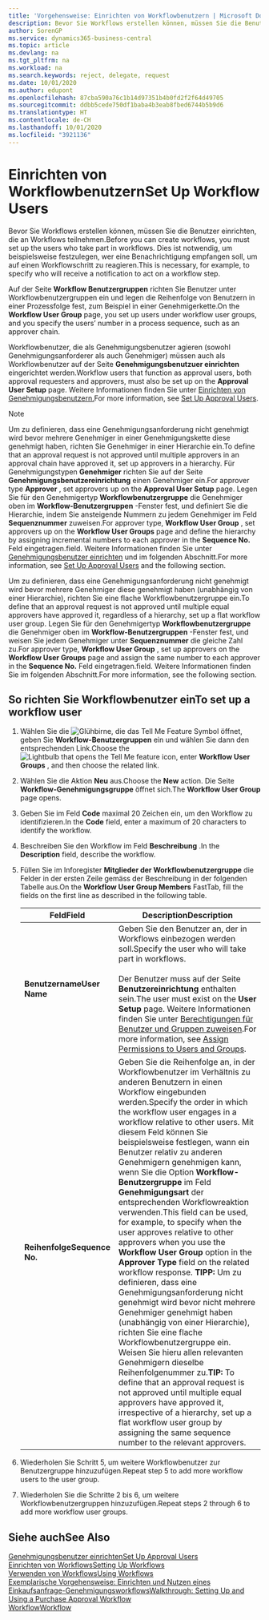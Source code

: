 ```yaml
---
title: 'Vorgehensweise: Einrichten von Workflowbenutzern | Microsoft Docs'
description: Bevor Sie Workflows erstellen können, müssen Sie die Benutzer einrichten, die an Workflows teilnehmen. Dies ist notwendig, um beispielsweise festzulegen, wer eine Benachrichtigung empfangen soll, um auf einen Workflowschritt zu reagieren.
author: SorenGP
ms.service: dynamics365-business-central
ms.topic: article
ms.devlang: na
ms.tgt_pltfrm: na
ms.workload: na
ms.search.keywords: reject, delegate, request
ms.date: 10/01/2020
ms.author: edupont
ms.openlocfilehash: 87cba590a76c1b14d97351b4b0fd2f2f64d49705
ms.sourcegitcommit: ddbb5cede750df1baba4b3eab8fbed6744b5b9d6
ms.translationtype: HT
ms.contentlocale: de-CH
ms.lasthandoff: 10/01/2020
ms.locfileid: "3921136"
---
```

# <a name="set-up-workflow-users"></a><span data-ttu-id="d90f0-104">Einrichten von Workflowbenutzern</span><span class="sxs-lookup"><span data-stu-id="d90f0-104">Set Up Workflow Users</span></span>

<span data-ttu-id="d90f0-105">Bevor Sie Workflows erstellen können, müssen Sie die Benutzer einrichten, die an Workflows teilnehmen.</span><span class="sxs-lookup"><span data-stu-id="d90f0-105">Before you can create workflows, you must set up the users who take part in workflows.</span></span> <span data-ttu-id="d90f0-106">Dies ist notwendig, um beispielsweise festzulegen, wer eine Benachrichtigung empfangen soll, um auf einen Workflowschritt zu reagieren.</span><span class="sxs-lookup"><span data-stu-id="d90f0-106">This is necessary, for example, to specify who will receive a notification to act on a workflow step.</span></span>  

<span data-ttu-id="d90f0-107">Auf der Seite  **Workflow Benutzergruppen** richten Sie Benutzer unter Workflowbenutzergruppen ein und legen die Reihenfolge von Benutzern in einer Prozessfolge fest, zum Beispiel in einer Genehmigerkette.</span><span class="sxs-lookup"><span data-stu-id="d90f0-107">On the **Workflow User Group** page, you set up users under workflow user groups, and you specify the users’ number in a process sequence, such as an approver chain.</span></span>  

<span data-ttu-id="d90f0-108">Workflowbenutzer, die als Genehmigungsbenutzer agieren (sowohl Genehmigungsanforderer als auch Genehmiger) müssen auch als Workflowbenutzer auf der Seite **Genehmigungsbenutzuer einrichten** eingerichtet werden.</span><span class="sxs-lookup"><span data-stu-id="d90f0-108">Workflow users that function as approval users, both approval requesters and approvers, must also be set up on the **Approval User Setup** page.</span></span> <span data-ttu-id="d90f0-109">Weitere Informationen finden Sie unter [Einrichten von Genehmigungsbenutzern.](across-how-to-set-up-approval-users.md)</span><span class="sxs-lookup"><span data-stu-id="d90f0-109">For more information, see [Set Up Approval Users](across-how-to-set-up-approval-users.md).</span></span>  

> [!NOTE]  
> <span data-ttu-id="d90f0-110">Um zu definieren, dass eine Genehmigungsanforderung nicht genehmigt wird bevor mehrere Genehmiger in einer Genehmigungskette diese genehmigt haben, richten Sie Genehmiger in einer Hierarchie ein.</span><span class="sxs-lookup"><span data-stu-id="d90f0-110">To define that an approval request is not approved until multiple approvers in an approval chain have approved it, set up approvers in a hierarchy.</span></span> <span data-ttu-id="d90f0-111">Für Genehmigungstypen **Genehmiger** richten Sie  auf der Seite **Genehmigungsbenutzereinrichtung** einen Genehmiger ein.</span><span class="sxs-lookup"><span data-stu-id="d90f0-111">For approver type **Approver** , set approvers up on the **Approval User Setup** page.</span></span> <span data-ttu-id="d90f0-112">Legen Sie für den Genehmigertyp **Workflowbenutzergruppe** die Genehmiger oben im **Workflow-Benutzergruppen** -Fenster fest, und definiert Sie die Hierarchie, indem Sie ansteigende Nummern zu jedem Genehmiger im Feld **Sequenznummer** zuweisen.</span><span class="sxs-lookup"><span data-stu-id="d90f0-112">For approver type, **Workflow User Group** , set approvers up on the **Workflow User Groups** page and define the hierarchy by assigning incremental numbers to each approver in the **Sequence No.**</span></span> <span data-ttu-id="d90f0-113">Feld eingetragen.</span><span class="sxs-lookup"><span data-stu-id="d90f0-113">field.</span></span> <span data-ttu-id="d90f0-114">Weitere Informationen finden Sie unter [Genehmigungsbenutzer einrichten](across-how-to-set-up-approval-users.md) und im folgenden Abschnitt.</span><span class="sxs-lookup"><span data-stu-id="d90f0-114">For more information, see [Set Up Approval Users](across-how-to-set-up-approval-users.md) and the following section.</span></span>  
>
> <span data-ttu-id="d90f0-115">Um zu definieren, dass eine Genehmigungsanforderung nicht genehmigt wird bevor mehrere Genehmiger diese genehmigt haben (unabhängig von einer Hierarchie), richten Sie eine flache Workflowbenutzergruppe ein.</span><span class="sxs-lookup"><span data-stu-id="d90f0-115">To define that an approval request is not approved until multiple equal approvers have approved it, regardless of a hierarchy, set up a flat workflow user group.</span></span> <span data-ttu-id="d90f0-116">Legen Sie für den Genehmigertyp **Workflowbenutzergruppe** die Genehmiger oben im **Workflow-Benutzergruppen** -Fenster fest, und weisen Sie jedem Genehmiger unter **Sequenznummer** die gleiche Zahl zu.</span><span class="sxs-lookup"><span data-stu-id="d90f0-116">For approver type, **Workflow User Group** , set up approvers on the **Workflow User Groups** page and assign the same number to each approver in the **Sequence No.**</span></span> <span data-ttu-id="d90f0-117">Feld eingetragen.</span><span class="sxs-lookup"><span data-stu-id="d90f0-117">field.</span></span> <span data-ttu-id="d90f0-118">Weitere Informationen finden Sie im folgenden Abschnitt.</span><span class="sxs-lookup"><span data-stu-id="d90f0-118">For more information, see the following section.</span></span>  

## <a name="to-set-up-a-workflow-user"></a><span data-ttu-id="d90f0-119">So richten Sie Workflowbenutzer ein</span><span class="sxs-lookup"><span data-stu-id="d90f0-119">To set up a workflow user</span></span>

1. <span data-ttu-id="d90f0-120">Wählen Sie die ![Glühbirne, die das Tell Me Feature](media/ui-search/search_small.png "Tell Me-Funktion") Symbol öffnet, geben Sie **Workflow-Benutzergruppen** ein und wählen Sie dann den entsprechenden Link.</span><span class="sxs-lookup"><span data-stu-id="d90f0-120">Choose the ![Lightbulb that opens the Tell Me feature](media/ui-search/search_small.png "Tell me what you want to do") icon, enter **Workflow User Groups** , and then choose the related link.</span></span>  
2. <span data-ttu-id="d90f0-121">Wählen Sie die Aktion **Neu** aus.</span><span class="sxs-lookup"><span data-stu-id="d90f0-121">Choose the **New** action.</span></span> <span data-ttu-id="d90f0-122">Die Seite **Workflow-Genehmigungsgruppe** öffnet sich.</span><span class="sxs-lookup"><span data-stu-id="d90f0-122">The **Workflow User Group** page opens.</span></span>  
3. <span data-ttu-id="d90f0-123">Geben Sie im Feld **Code** maximal 20 Zeichen ein, um den Workflow zu identifizieren.</span><span class="sxs-lookup"><span data-stu-id="d90f0-123">In the **Code** field, enter a maximum of 20 characters to identify the workflow.</span></span>  
4. <span data-ttu-id="d90f0-124">Beschreiben Sie den Workflow im Feld **Beschreibung** .</span><span class="sxs-lookup"><span data-stu-id="d90f0-124">In the **Description** field, describe the workflow.</span></span>  
5. <span data-ttu-id="d90f0-125">Füllen Sie im Inforegister **Mitglieder der Workflowbenutzergruppe** die Felder in der ersten Zeile gemäss der Beschreibung in der folgenden Tabelle aus.</span><span class="sxs-lookup"><span data-stu-id="d90f0-125">On the **Workflow User Group Members** FastTab, fill the fields on the first line as described in the following table.</span></span>  

    |<span data-ttu-id="d90f0-126">Feld</span><span class="sxs-lookup"><span data-stu-id="d90f0-126">Field</span></span>|<span data-ttu-id="d90f0-127">Description</span><span class="sxs-lookup"><span data-stu-id="d90f0-127">Description</span></span>|  
    |---------------------------------|---------------------------------------|  
    |<span data-ttu-id="d90f0-128">**Benutzername**</span><span class="sxs-lookup"><span data-stu-id="d90f0-128">**User Name**</span></span>|<span data-ttu-id="d90f0-129">Geben Sie den Benutzer an, der in Workflows einbezogen werden soll.</span><span class="sxs-lookup"><span data-stu-id="d90f0-129">Specify the user who will take part in workflows.</span></span><br /><br /> <span data-ttu-id="d90f0-130">Der Benutzer muss auf der Seite **Benutzereinrichtung** enthalten sein.</span><span class="sxs-lookup"><span data-stu-id="d90f0-130">The user must exist on the **User Setup** page.</span></span> <span data-ttu-id="d90f0-131">Weitere Informationen finden Sie unter [Berechtigungen für Benutzer und Gruppen zuweisen](ui-define-granular-permissions.md).</span><span class="sxs-lookup"><span data-stu-id="d90f0-131">For more information, see [Assign Permissions to Users and Groups](ui-define-granular-permissions.md).</span></span>|  
    |<span data-ttu-id="d90f0-132">**Reihenfolge**</span><span class="sxs-lookup"><span data-stu-id="d90f0-132">**Sequence No.**</span></span>|<span data-ttu-id="d90f0-133">Geben Sie die Reihenfolge an, in der Workflowbenutzer im Verhältnis zu anderen Benutzern in einen Workflow eingebunden werden.</span><span class="sxs-lookup"><span data-stu-id="d90f0-133">Specify the order in which the workflow user engages in a workflow relative to other users.</span></span> <span data-ttu-id="d90f0-134">Mit diesem Feld können Sie beispielsweise festlegen, wann ein Benutzer relativ zu anderen Genehmigern genehmigen kann, wenn Sie die Option **Workflow-Benutzergruppe** im Feld **Genehmigungsart** der entsprechenden Workflowreaktion verwenden.</span><span class="sxs-lookup"><span data-stu-id="d90f0-134">This field can be used, for example, to specify when the user approves relative to other approvers when you use the **Workflow User Group** option in the **Approver Type** field on the related workflow response.</span></span> <span data-ttu-id="d90f0-135">**TIPP:** Um zu definieren, dass eine Genehmigungsanforderung nicht genehmigt wird bevor nicht mehrere Genehmiger genehmigt haben (unabhängig von einer Hierarchie), richten Sie eine flache Workflowbenutzergruppe ein. Weisen Sie hieru allen relevanten Genehmigern dieselbe Reihenfolgenummer zu.</span><span class="sxs-lookup"><span data-stu-id="d90f0-135">**TIP:**  To define that an approval request is not approved until multiple equal approvers have approved it, irrespective of a hierarchy, set up a flat workflow user group by assigning the same sequence number to the relevant approvers.</span></span>|  
6. <span data-ttu-id="d90f0-136">Wiederholen Sie Schritt 5, um weitere Workflowbenutzer zur Benutzergruppe hinzuzufügen.</span><span class="sxs-lookup"><span data-stu-id="d90f0-136">Repeat step 5 to add more workflow users to the user group.</span></span>  
7. <span data-ttu-id="d90f0-137">Wiederholen Sie die Schritte 2 bis 6, um weitere Workflowbenutzergruppen hinzuzufügen.</span><span class="sxs-lookup"><span data-stu-id="d90f0-137">Repeat steps 2 through 6 to add more workflow user groups.</span></span>  

## <a name="see-also"></a><span data-ttu-id="d90f0-138">Siehe auch</span><span class="sxs-lookup"><span data-stu-id="d90f0-138">See Also</span></span>

[<span data-ttu-id="d90f0-139">Genehmigungsbenutzer einrichten</span><span class="sxs-lookup"><span data-stu-id="d90f0-139">Set Up Approval Users</span></span>](across-how-to-set-up-approval-users.md)  
[<span data-ttu-id="d90f0-140">Einrichten von Workflows</span><span class="sxs-lookup"><span data-stu-id="d90f0-140">Setting Up Workflows</span></span>](across-set-up-workflows.md)  
[<span data-ttu-id="d90f0-141">Verwenden von Workflows</span><span class="sxs-lookup"><span data-stu-id="d90f0-141">Using Workflows</span></span>](across-use-workflows.md)  
[<span data-ttu-id="d90f0-142">Exemplarische Vorgehensweise: Einrichten und Nutzen eines Einkaufsanfrage-Genehmigungsworkflows</span><span class="sxs-lookup"><span data-stu-id="d90f0-142">Walkthrough: Setting Up and Using a Purchase Approval Workflow</span></span>](walkthrough-setting-up-and-using-a-purchase-approval-workflow.md)  
[<span data-ttu-id="d90f0-143">Workflow</span><span class="sxs-lookup"><span data-stu-id="d90f0-143">Workflow</span></span>](across-workflow.md)  

